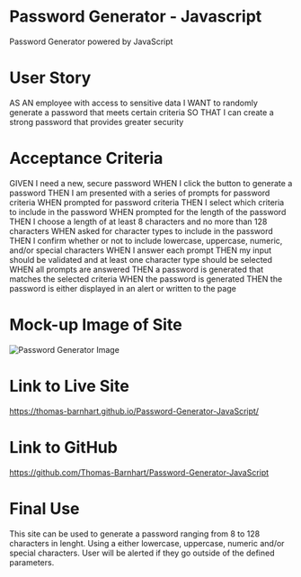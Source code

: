 # Password Generator - Javascript

Password Generator powered by JavaScript

# User Story

AS AN employee with access to sensitive data
I WANT to randomly generate a password that meets certain criteria
SO THAT I can create a strong password that provides greater security

# Acceptance Criteria

GIVEN I need a new, secure password
WHEN I click the button to generate a password
THEN I am presented with a series of prompts for password criteria
WHEN prompted for password criteria
THEN I select which criteria to include in the password
WHEN prompted for the length of the password
THEN I choose a length of at least 8 characters and no more than 128 characters
WHEN asked for character types to include in the password
THEN I confirm whether or not to include lowercase, uppercase, numeric, and/or special characters
WHEN I answer each prompt
THEN my input should be validated and at least one character type should be selected
WHEN all prompts are answered
THEN a password is generated that matches the selected criteria
WHEN the password is generated
THEN the password is either displayed in an alert or written to the page

# Mock-up Image of Site

![Password Generator Image](.assets/images/Screenshot-of-working-site)

# Link to Live Site

https://thomas-barnhart.github.io/Password-Generator-JavaScript/

# Link to GitHub

https://github.com/Thomas-Barnhart/Password-Generator-JavaScript

# Final Use

This site can be used to generate a password ranging from 8 to 128 characters in lenght. Using a either lowercase, uppercase, numeric and/or special characters. User will be alerted if they go outside of the defined parameters.
